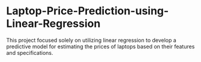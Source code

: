 # Laptop-Price-Prediction-using-Linear-Regression

This project focused solely on utilizing linear regression to develop a predictive model for estimating the prices of laptops based on their features and specifications.
